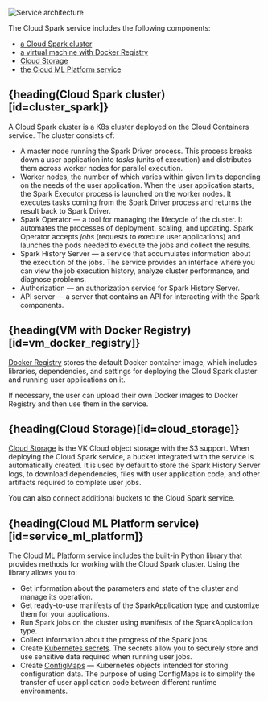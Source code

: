 ![Service architecture](/ru/ml/spark-to-k8s/concepts/architecture/assets/components_scheme.png)

The Cloud Spark service includes the following components:

- [a Cloud Spark cluster](#cluster_spark)
- [a virtual machine with Docker Registry](#vm_docker_registry)
- [Cloud Storage](#cloud_storage)
- [the Cloud ML Platform service](#service_ml_platform)

## {heading(Cloud Spark cluster)[id=cluster_spark]}

A Cloud Spark cluster is a K8s cluster deployed on the Cloud Containers service. The cluster consists of:

- A master node running the Spark Driver process. This process breaks down a user application into *tasks* (units of execution) and distributes them across worker nodes for parallel execution.
- Worker nodes, the number of which varies within given limits depending on the needs of the user application. When the user application starts, the Spark Executor process is launched on the worker nodes. It executes tasks coming from the Spark Driver process and returns the result back to Spark Driver.
- Spark Operator — a tool for managing the lifecycle of the cluster. It automates the processes of deployment, scaling, and updating. Spark Operator accepts *jobs* (requests to execute user applications) and launches the pods needed to execute the jobs and collect the results.
- Spark History Server — a service that accumulates information about the execution of the jobs. The service provides an interface where you can view the job execution history, analyze cluster performance, and diagnose problems.
- Authorization — an authorization service for Spark History Server.
- API server — a server that contains an API for interacting with the Spark components.

## {heading(VM with Docker Registry)[id=vm_docker_registry]}

[Docker Registry](/en/kubernetes/k8s/service-management/addons/advanced-installation/install-advanced-registry) stores the default Docker container image, which includes libraries, dependencies, and settings for deploying the Cloud Spark cluster and running user applications on it.

If necessary, the user can upload their own Docker images to Docker Registry and then use them in the service.

## {heading(Cloud Storage)[id=cloud_storage]}

[Cloud Storage](/en/storage/s3) is the VK Cloud object storage with the S3 support. When deploying the Cloud Spark service, a bucket integrated with the service is automatically created. It is used by default to store the Spark History Server logs, to download dependencies, files with user application code, and other artifacts required to complete user jobs.

You can also connect additional buckets to the Cloud Spark service.

## {heading(Cloud ML Platform service)[id=service_ml_platform]}

The Cloud ML Platform service includes the built-in Python library that provides methods for working with the Cloud Spark cluster. Using the library allows you to:

- Get information about the parameters and state of the cluster and manage its operation.
- Get ready-to-use manifests of the SparkApplication type and customize them for your applications.
- Run Spark jobs on the cluster using manifests of the SparkApplication type.
- Collect information about the progress of the Spark jobs.
- Create [Kubernetes secrets](https://kubernetes.io/docs/concepts/configuration/secret/). The secrets allow you to securely store and use sensitive data required when running user jobs.
- Create [ConfigMaps](https://kubernetes.io/docs/concepts/configuration/configmap/) — Kubernetes objects intended for storing configuration data. The purpose of using ConfigMaps is to simplify the transfer of user application code between different runtime environments.
